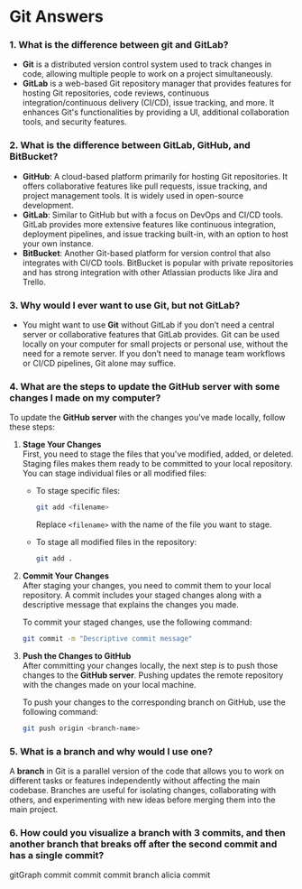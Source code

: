 # Git Answers

### 1. What is the difference between git and GitLab?
- **Git** is a distributed version control system used to track changes in code, allowing multiple people to work on a project simultaneously.
- **GitLab** is a web-based Git repository manager that provides features for hosting Git repositories, code reviews, continuous integration/continuous delivery (CI/CD), issue tracking, and more. It enhances Git's functionalities by providing a UI, additional collaboration tools, and security features.

### 2. What is the difference between GitLab, GitHub, and BitBucket?
- **GitHub**: A cloud-based platform primarily for hosting Git repositories. It offers collaborative features like pull requests, issue tracking, and project management tools. It is widely used in open-source development.
- **GitLab**: Similar to GitHub but with a focus on DevOps and CI/CD tools. GitLab provides more extensive features like continuous integration, deployment pipelines, and issue tracking built-in, with an option to host your own instance.
- **BitBucket**: Another Git-based platform for version control that also integrates with CI/CD tools. BitBucket is popular with private repositories and has strong integration with other Atlassian products like Jira and Trello.

### 3. Why would I ever want to use Git, but not GitLab?
- You might want to use **Git** without GitLab if you don’t need a central server or collaborative features that GitLab provides. Git can be used locally on your computer for small projects or personal use, without the need for a remote server. If you don’t need to manage team workflows or CI/CD pipelines, Git alone may suffice.

### 4. What are the steps to update the GitHub server with some changes I made on my computer?

To update the **GitHub server** with the changes you've made locally, follow these steps:

1. **Stage Your Changes**  
   First, you need to stage the files that you've modified, added, or deleted. Staging files makes them ready to be committed to your local repository. You can stage individual files or all modified files:

   - To stage specific files:
     ```bash
     git add <filename>
     ```
     Replace `<filename>` with the name of the file you want to stage.

   - To stage all modified files in the repository:
     ```bash
     git add .
     ```

2. **Commit Your Changes**  
   After staging your changes, you need to commit them to your local repository. A commit includes your staged changes along with a descriptive message that explains the changes you made. 

   To commit your staged changes, use the following command:
   ```bash
   git commit -m "Descriptive commit message"


3. **Push the Changes to GitHub**  
   After committing your changes locally, the next step is to push those changes to the **GitHub server**. Pushing updates the remote repository with the changes made on your local machine.

   To push your changes to the corresponding branch on GitHub, use the following command:
   ```bash
   git push origin <branch-name>


### 5. What is a branch and why would I use one?

A **branch** in Git is a parallel version of the code that allows you to work on different tasks or features independently without affecting the main codebase. Branches are useful for isolating changes, collaborating with others, and experimenting with new ideas before merging them into the main project.

### 6. How could you visualize a branch with 3 commits, and then another branch that breaks off after the second commit and has a single commit?

gitGraph
   commit
   commit
   commit
   branch alicia
   commit
